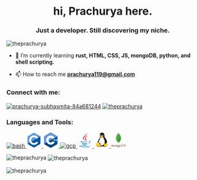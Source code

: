<h1 align="center">hi, Prachurya here.</h1>
<h3 align="center">Just a developer. Still discovering my niche.</h3>

<p align="left"> <img src="https://komarev.com/ghpvc/?username=theprachurya&label=Profile%20views&color=0e75b6&style=flat" alt="theprachurya" /> </p>

- 🌱 I’m currently learning **rust, HTML, CSS, JS, mongoDB, python, and shell scripting.**

- 📫 How to reach me **prachurya119@gmail.com**

<h3 align="left">Connect with me:</h3>
<p align="left">
<a href="https://linkedin.com/in/prachurya-subhasmita-84a681244" target="blank"><img align="center" src="https://raw.githubusercontent.com/rahuldkjain/github-profile-readme-generator/master/src/images/icons/Social/linked-in-alt.svg" alt="prachurya-subhasmita-84a681244" height="30" width="40" /></a>
<a href="https://instagram.com/theprachurya" target="blank"><img align="center" src="https://raw.githubusercontent.com/rahuldkjain/github-profile-readme-generator/master/src/images/icons/Social/instagram.svg" alt="theprachurya" height="30" width="40" /></a>
</p>

<h3 align="left">Languages and Tools:</h3>
<p align="left"> <a href="https://www.gnu.org/software/bash/" target="_blank" rel="noreferrer"> <img src="https://www.vectorlogo.zone/logos/gnu_bash/gnu_bash-icon.svg" alt="bash" width="40" height="40"/> </a> <a href="https://www.cprogramming.com/" target="_blank" rel="noreferrer"> <img src="https://raw.githubusercontent.com/devicons/devicon/master/icons/c/c-original.svg" alt="c" width="40" height="40"/> </a> <a href="https://www.w3schools.com/cpp/" target="_blank" rel="noreferrer"> <img src="https://raw.githubusercontent.com/devicons/devicon/master/icons/cplusplus/cplusplus-original.svg" alt="cplusplus" width="40" height="40"/> </a> <a href="https://cloud.google.com" target="_blank" rel="noreferrer"> <img src="https://www.vectorlogo.zone/logos/google_cloud/google_cloud-icon.svg" alt="gcp" width="40" height="40"/> </a> <a href="https://www.java.com" target="_blank" rel="noreferrer"> <img src="https://raw.githubusercontent.com/devicons/devicon/master/icons/java/java-original.svg" alt="java" width="40" height="40"/> </a> <a href="https://www.linux.org/" target="_blank" rel="noreferrer"> <img src="https://raw.githubusercontent.com/devicons/devicon/master/icons/linux/linux-original.svg" alt="linux" width="40" height="40"/> </a> <a href="https://www.mongodb.com/" target="_blank" rel="noreferrer"> <img src="https://raw.githubusercontent.com/devicons/devicon/master/icons/mongodb/mongodb-original-wordmark.svg" alt="mongodb" width="40" height="40"/> </a> </p>

<p><img align="left" src="https://github-readme-stats.vercel.app/api/top-langs?username=theprachurya&show_icons=true&locale=en&layout=compact" alt="theprachurya" /></p>

<p>&nbsp;<img align="center" src="https://github-readme-stats.vercel.app/api?username=theprachurya&show_icons=true&locale=en" alt="theprachurya" /></p>

<p><img align="center" src="https://github-readme-streak-stats.herokuapp.com/?user=theprachurya&" alt="theprachurya" /></p>

